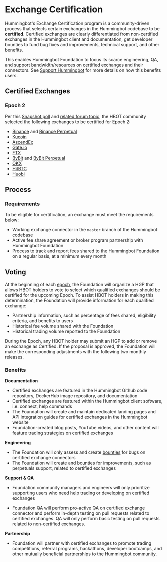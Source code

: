 # Exchange Certification

Hummingbot's Exchange Certification program is a community-driven process that selects certain exchanges in the Hummingbot codebase to be **certified**. Certified exchanges are clearly differentiated from non-certified exchanges in the Hummingbot client and documentation, get developer bounties to fund bug fixes and improvements, technical support, and other benefits.

This enables Hummingbot Foundation to focus its scarce engineering, QA, and support bandwidth/resources on certified exchanges and their connectors. See [Support Hummingbot](/support-hummingbot) for more details on how this benefits users.

## Certified Exchanges

### Epoch 2

Per this [Snapshot poll](https://snapshot.org/#/hbot.eth/proposal/0x1f84875fb764d697a106e07fa5a7b6584a418cf5634aa94f4d9a8c5852455f4e) and [related forum topic](https://hummingbot.discourse.group/t/epoch-2-proposal-exchange-certification-program/127), the HBOT community selected the following exchanges to be certified for Epoch 2:

* [Binance](/exchanges/binance/) and [Binance Perpetual](/exchanges/binance-perpetual/)
* [Kucoin](/exchanges/kucoin/) 
* [AscendEx](/exchanges/ascend-ex/)
* [Gate.io](/exchanges/gate-io/)
* [FTX](/exchanges/ftx/)
* [ByBit](/exchanges/bybit/) and [ByBit Perpetual](/exchanges/bybit-perpetual/)
* [OKX](/exchanges/okx/)
* [HitBTC](/exchanges/hitbtc/)
* [Huobi](/exchanges/huobi/)

## Process

### Requirements

To be eligible for certification, an exchange must meet the requirements below:

* Working exchange connector in the `master` branch of the Hummingbot codebase
* Active fee share agreement or broker program partnership with Hummingbot Foundation
* Process to track and report fees shared to the Hummingbot Foundation on a regular basis, at a minimum every month

## Voting

At the beginning of each [epoch](/governance/epochs), the Foundation will organize a HGP that allows HBOT holders to vote to select which qualified exchanges should be certified for the upcoming Epoch. To assist HBOT holders in making this determination, the Foundation will provide information for each qualified exchange:

* Partnership information, such as percentage of fees shared, eligibility criteria, and benefits to users
* Historical fee volume shared with the Foundation
* Historical trading volume reported to the Foundation

During the Epoch, any HBOT holder may submit an HGP to add or remove an exchange as Certified. If the proposal is approved, the Foundation will make the corresponding adjustments with the following two monthly releases.

### Benefits

**Documentation**

* Certified exchanges are featured in the Hummingbot Github code repository, DockerHub image repository, and documentation
* Certified exchanges are featured within the Hummingbot client software, i.e. connect, help commands
* The Foundation will create and maintain dedicated landing pages and API integration guides for certified exchanges in the Hummingbot website
* Foundation-created blog posts, YouTube videos, and other content will feature trading strategies on certified exchanges

**Engineering**

* The Foundation will only assess and create [bounties](/maintenance/bounties) for bugs on certified exchange connectors
* The Foundation will create and bounties for improvements, such as perpetuals support, related to certified exchanges

**Support & QA**

* Foundation community managers and engineers will only prioritize supporting users who need help trading or developing on certified exchanges

* Foundation QA will perform pro-active QA on certified exchange connector and perform in-depth testing on pull requests related to certified exchanges. QA will only perform basic testing on pull requests related to non-certified exchanges.

**Partnership**

* Foundation will partner with certified exchanges to promote trading competitions, referral programs, hackathons, developer bootcamps, and other mutually beneficial partnerships to the Hummingbot community.
